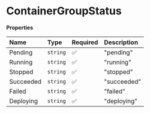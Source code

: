 # ContainerGroupStatus

**Properties**

| Name      | Type     | Required | Description |
| :-------- | :------- | :------- | :---------- |
| Pending   | `string` | ✅       | "pending"   |
| Running   | `string` | ✅       | "running"   |
| Stopped   | `string` | ✅       | "stopped"   |
| Succeeded | `string` | ✅       | "succeeded" |
| Failed    | `string` | ✅       | "failed"    |
| Deploying | `string` | ✅       | "deploying" |
